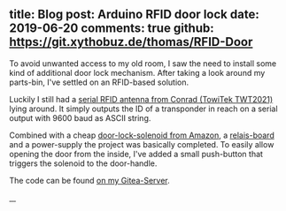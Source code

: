 title: Blog
post: Arduino RFID door lock
date: 2019-06-20
comments: true
github: https://git.xythobuz.de/thomas/RFID-Door
---

To avoid unwanted access to my old room, I saw the need to install some kind of additional door lock mechanism.
After taking a look around my parts-bin, I've settled on an RFID-based solution.

Luckily I still had a [serial RFID antenna from Conrad (TowiTek TWT2021)](https://www.conrad.com/p/rfid-antenna-towitek-twt2021-component-33-vdc-5-vdc-191553) lying around.
It simply outputs the ID of a transponder in reach on a serial output with 9600 baud as ASCII string.

Combined with a cheap [door-lock-solenoid from Amazon](https://www.amazon.de/gp/product/B00M2M3F74), a [relais-board](https://www.amazon.de/WINGONEER-KY-019-Relais-Shield-Arduino/dp/B06XHJ2PBJ) and a power-supply the project was basically completed.
To easily allow opening the door from the inside, I've added a small push-button that triggers the solenoid to the door-handle.

The code can be found [on my Gitea-Server](https://git.xythobuz.de/thomas/RFID-Door).

<div class="lightgallery">
    <a href="img/rfid_box.jpg">
        <img src="img/rfid_box_small.jpg" alt="">
    </a>
    <a href="img/rfid_setup.jpg">
        <img src="img/rfid_setup_small.jpg" alt="">
    </a>
    <a href="img/rfid_button.jpg">
        <img src="img/rfid_button_small.jpg" alt="">
    </a>
    <a href="img/rfid_solenoid.jpg">
        <img src="img/rfid_solenoid_small.jpg" alt="">
    </a>
</div>
